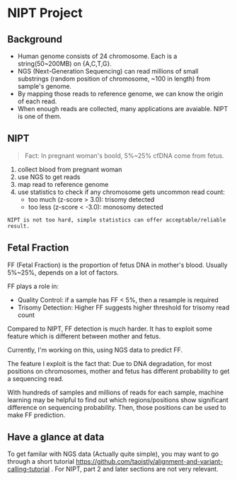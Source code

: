 # NIPT Project
## Background
* Human genome consists of 24 chromosome. Each is a string(50~200MB) on {A,C,T,G}.
* NGS (Next-Generation Sequencing) can read millions of small substrings (random position of chromosome, ~100 in length) from sample's genome.
* By mapping those reads to reference genome, we can know the origin of each read.
* When enough reads are collected, many applications are avaiable. NIPT is one of them.

## NIPT 
> Fact: In pregnant woman's boold, 5%~25% cfDNA come from fetus.

1. collect blood from pregnant woman
2. use NGS to get reads
3. map read to reference genome
4. use statistics to check if any chromosome gets uncommon read count:
    * too much (z-score > 3.0): trisomy detected
    * too less (z-score < -3.0): monosomy detected

`NIPT is not too hard, simple statistics can offer acceptable/reliable result.`

## Fetal Fraction
FF (Fetal Fraction) is the proportion of fetus DNA in mother's blood. Usually 5%~25%, depends on a lot of factors.

FF plays a role in:
* Quality Control: if a sample has FF < 5%, then a resample is required
* Trisomy Detection: Higher FF suggests higher threshold for trisomy read count

Compared to NIPT, FF detection is much harder. It has to exploit some feature which is different between mother and fetus.

Currently, I'm working on this, using NGS data to predict FF. 

The feature I exploit is the fact that: Due to DNA degradation, for most positions on chromosomes, mother and fetus has different probability to get a sequencing read. 

With hundreds of samples and millions of reads for each sample, machine learning may be helpful to find out which regions/positions show significant difference on sequencing probability. Then, those positions can be used to make FF prediction.

## Have a glance at data
To get familar with NGS data (Actually quite simple), you may want to go through a short tutorial https://github.com/taoistly/alignment-and-variant-calling-tutorial . For NIPT, part 2 and later sections are not very relevant.
